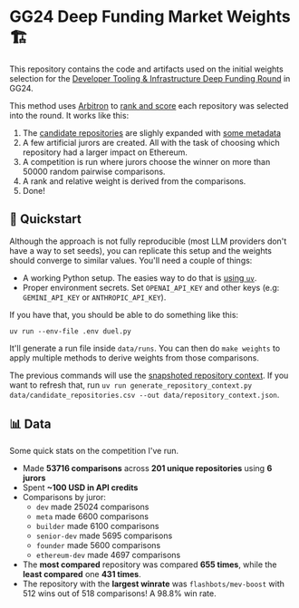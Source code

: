 # GG24 Deep Funding Market Weights 🏗️

This repository contains the code and artifacts used on the initial weights selection for the [Developer Tooling & Infrastructure Deep Funding Round](https://gitcoin.notion.site/GG24-Developer-Tooling-and-Infrastructure-Deep-Funding-Round-286f3309710d806bb97dfe25778f2afe) in GG24.

This method uses [Arbitron](https://github.com/davidgasquez/arbitron) to [rank and score](https://davidgasquez.com/ranking-with-agents/) each repository was selected into the round. It works like this:

1. The [candidate repositories](data/candidate_repositories.csv) are slighly expanded with [some metadata](generate_repository_context.py)
2. A few artificial jurors are created. All with the task of choosing which repository had a larger impact on Ethereum.
3. A competition is run where jurors choose the winner on more than 50000 random pairwise comparisons.
4. A rank and relative weight is derived from the comparisons.
5. Done!

## 🚀 Quickstart

Although the approach is not fully reproducible (most LLM providers don't have a way to set seeds), you can replicate this setup and the weights should converge to similar values. You'll need a couple of things:

- A working Python setup. The easies way to do that is [using `uv`](https://docs.astral.sh/uv/).
- Proper environment secrets. Set `OPENAI_API_KEY` and other keys (e.g: `GEMINI_API_KEY` or `ANTHROPIC_API_KEY`).

If you have that, you should be able to do something like this:

```
uv run --env-file .env duel.py
```

It'll generate a run file inside `data/runs`. You can then do `make weights` to apply multiple methods to derive weights from those comparisons.

The previous commands will use the [snapshoted repository context](data/repository_context.json). If you want to refresh that, run `uv run generate_repository_context.py data/candidate_repositories.csv --out data/repository_context.json`.

## 📊 Data

Some quick stats on the competition I've run.

- Made **53716 comparisons** across **201 unique repositories** using **6 jurors**
- Spent **~100 USD in API credits**
- Comparisons by juror:
  - `dev` made 25024 comparisons
  - `meta` made 6600 comparisons
  - `builder` made 6100 comparisons
  - `senior-dev` made 5695 comparisons
  - `founder` made 5600 comparisons
  - `ethereum-dev` made 4697 comparisons
- The **most compared** repository was compared **655 times**, while the **least compared** one **431 times**.
- The repository with the **largest winrate** was `flashbots/mev-boost` with 512 wins out of 518 comparisons! A 98.8% win rate.

